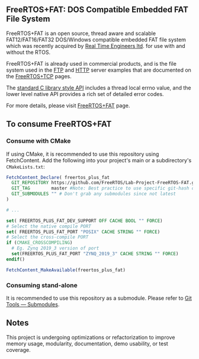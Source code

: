 ## FreeRTOS+FAT: DOS Compatible Embedded FAT File System

FreeRTOS+FAT is an open source, thread aware and scalable FAT12/FAT16/FAT32 DOS/Windows compatible embedded FAT file system which was recently acquired by [Real Time Engineers ltd](). for use with and without the RTOS.

FreeRTOS+FAT is already used in commercial products, and is the file system used in the [FTP](https://www.freertos.org/FreeRTOS-Plus/FreeRTOS_Plus_TCP/FTP_Server.html) and [HTTP](https://www.freertos.org/FreeRTOS-Plus/FreeRTOS_Plus_TCP/HTTP_web_Server.html) server examples that are documented on the [FreeRTOS+TCP](https://www.freertos.org/FreeRTOS-Plus/FreeRTOS_Plus_TCP/index.html) pages.

The [standard C library style API](https://www.freertos.org/FreeRTOS-Plus/FreeRTOS_Plus_FAT/Standard_File_System_API.html) includes a thread local errno value, and the lower level native API provides a rich set of detailed error codes.

For more details, please visit [FreeRTOS+FAT](https://www.freertos.org/FreeRTOS-Plus/FreeRTOS_Plus_FAT/index.html) page. 

## To consume FreeRTOS+FAT

### Consume with CMake
If using CMake, it is recommended to use this repository using FetchContent.
Add the following into your project's main or a subdirectory's `CMakeLists.txt`:

```cmake
FetchContent_Declare( freertos_plus_fat
  GIT_REPOSITORY https://github.com/FreeRTOS/Lab-Project-FreeRTOS-FAT.git
  GIT_TAG        master #Note: Best practice to use specific git-hash or tagged version
  GIT_SUBMODULES "" # Don't grab any submodules since not latest
)

# ...

set( FREERTOS_PLUS_FAT_DEV_SUPPORT OFF CACHE BOOL "" FORCE)
# Select the native compile PORT
set( FREERTOS_PLUS_FAT_PORT "POSIX" CACHE STRING "" FORCE)
# Select the cross-compile PORT
if (CMAKE_CROSSCOMPILING)
  # Eg. Zynq 2019_3 version of port
  set(FREERTOS_PLUS_FAT_PORT "ZYNQ_2019_3" CACHE STRING "" FORCE)
endif()

FetchContent_MakeAvailable(freertos_plus_fat)
```

### Consuming stand-alone
It is recommended to use this repository as a submodule. Please refer to [Git Tools — Submodules](https://git-scm.com/book/en/v2/Git-Tools-Submodules). 

## Notes
This project is undergoing optimizations or refactorization to improve memory usage, modularity, documentation, demo usability, or test coverage. 
